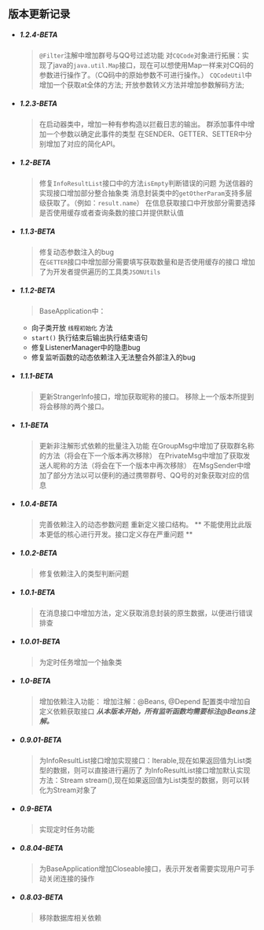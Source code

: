 ## 版本更新记录


- ##### 1.2.4-BETA
    > `@Filter`注解中增加群号与QQ号过滤功能
    对`CQCode`对象进行拓展：实现了java的`java.util.Map`接口，现在可以想使用Map一样来对CQ码的参数进行操作了。（CQ码中的原始参数不可进行操作。）
    `CQCodeUtil`中增加一个获取at全体的方法; 开放参数转义方法并增加参数解码方法;
    
- ##### 1.2.3-BETA
    > 在启动器类中，增加一种有参构造以拦截日志的输出。
    群添加事件中增加一个参数以确定此事件的类型
    在SENDER、GETTER、SETTER中分别增加了对应的简化API。

- ##### 1.2-BETA
    > 修复`InfoResultList`接口中的方法`isEmpty`判断错误的问题
    为送信器的实现接口增加部分整合抽象类
    消息封装类中的`getOtherParam`支持多层级获取了。（例如：`result.name`）
    在信息获取接口中开放部分需要选择是否使用缓存或者查询条数的接口并提供默认值
    

- ##### 1.1.3-BETA
    > 修复动态参数注入的bug    
    在`GETTER`接口中增加部分需要填写获取数量和是否使用缓存的接口
    增加了为开发者提供遍历的工具类`JSONUtils`

- ##### 1.1.2-BETA
    > BaseApplication中：
    - 向子类开放 `线程初始化` 方法
    - `start()` 执行结束后输出执行结束语句
    - 修复ListenerManager中的隐患bug
    - 修复监听函数的动态依赖注入无法整合外部注入的bug


- ##### 1.1.1-BETA
    > 更新StrangerInfo接口，增加获取昵称的接口。
移除上一个版本所提到将会移除的两个接口。

- ##### 1.1-BETA
    > 更新非注解形式依赖的批量注入功能
在GroupMsg中增加了获取群名称的方法（将会在下一个版本再次移除）
在PrivateMsg中增加了获取发送人昵称的方法（将会在下一个版本中再次移除）
在MsgSender中增加了部分方法以可以便利的通过携带群号、QQ号的对象获取对应的信息

- ##### 1.0.4-BETA
    > 完善依赖注入的动态参数问题
重新定义接口结构。
** 不能使用比此版本更低的核心进行开发。接口定义存在严重问题 **

- ##### 1.0.2-BETA
    > 修复依赖注入的类型判断问题

- ##### 1.0.1-BETA
    > 在消息接口中增加方法，定义获取消息封装的原生数据，以便进行错误排查

- ##### 1.0.01-BETA
    > 为定时任务增加一个抽象类

- ##### 1.0-BETA
    > 增加依赖注入功能：
    增加注解：@Beans, @Depend
    配置类中增加自定义依赖获取接口
    ***从本版本开始，所有监听函数均需要标注@Beans注解。***


- ##### 0.9.01-BETA
    > 为InfoResultList接口增加实现接口：Iterable,现在如果返回值为List类型的数据，则可以直接进行遍历了
为InfoResultList接口增加默认实现方法：Stream<T> stream(),现在如果返回值为List类型的数据，则可以转化为Stream对象了

- ##### 0.9-BETA
    > 实现定时任务功能

- ##### 0.8.04-BETA
    > 为BaseApplication增加Closeable接口，表示开发者需要实现用户可手动关闭连接的操作

- ##### 0.8.03-BETA
    > 移除数据库相关依赖
